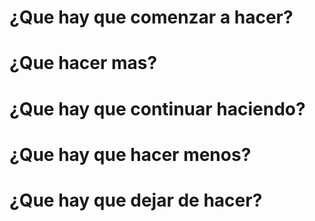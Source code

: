 # ¿Que hay que comenzar a hacer?

# ¿Que hacer mas?

# ¿Que hay que continuar haciendo?

# ¿Que hay que hacer menos?

# ¿Que hay que dejar de hacer?